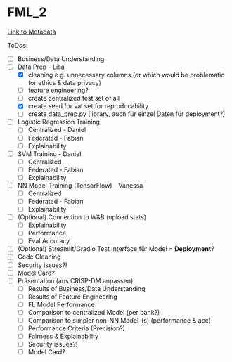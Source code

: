 # FML_2
[Link to Metadata](https://archive.ics.uci.edu/dataset/2/adult)

ToDos:

- [ ] Business/Data Understanding
- [ ] Data Prep - Lisa
  - [x] cleaning e.g. unnecessary columns (or which would be problematic for ethics & data privacy)
  - [ ] feature engineering?
  - [ ] create centralized test set of all
  - [x] create seed for val set for reproducability
  - [ ] create data_prep.py (library, auch für einzel Daten für deployment?)
- [ ] Logistic Regression Training
  - [ ] Centralized - Daniel 
  - [ ] Federated - Fabian
  - [ ] Explainability
- [ ] SVM Training - Daniel 
  - [ ] Centralized
  - [ ] Federated - Fabian
  - [ ] Explainability
- [ ] NN Model Training (TensorFlow) - Vanessa
  - [ ] Centralized
  - [ ] Federated - Fabian
  - [ ] Explainability
- [ ] (Optional) Connection to W&B (upload stats)
  - [ ] Explainability
  - [ ] Performance
  - [ ] Eval Accuracy
- [ ] (Optional) Streamlit/Gradio Test Interface für Model = **Deployment**?
- [ ] Code Cleaning
- [ ] Security issues?!
- [ ] Model Card?
- [ ] Präsentation (ans CRISP-DM anpassen)
  - [ ] Results of Business/Data Understanding
  - [ ] Results of Feature Engineering
  - [ ] FL Model Performance
  - [ ] Comparison to centralized Model (per bank?)
  - [ ] Comparison to simpler non-NN Model_(s) (performance & acc)
  - [ ] Performance Criteria (Precision?)
  - [ ] Fairness & Explainability
  - [ ] Security issues?!
  - [ ] Model Card?
